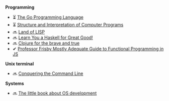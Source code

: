 **Programming**

- ⏳ [The Go Programming Language](http://www.gopl.io/)
- ⏳ [Structure and Interpretation of Computer Programs](http://sarabander.github.io/sicp/)
- 🔜 [Land of LISP](http://landoflisp.com/)
- 🔜 [Learn You a Haskell for Great Good!](http://learnyouahaskell.com)
- 🔜 [Clojure for the brave and true](http://www.braveclojure.com/clojure-for-the-brave-and-true/)
- ✔ [Professor Frisby Mostly Adequate Guide to Functional Programming in JS](https://github.com/MostlyAdequate/mostly-adequate-guide)
  
**Unix terminal**

- 🔜 [Conquering the Command Line](http://conqueringthecommandline.com/book/)

**Systems**

- 🔜 [The little book about OS development](http://littleosbook.github.io/)
